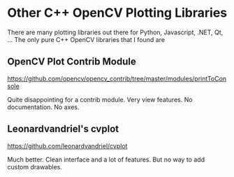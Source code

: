 # Other C++ OpenCV Plotting Libraries

There are many plotting libraries out there for Python, Javascript, .NET, Qt, ...
The only pure C++ OpenCV libraries that I found are

## OpenCV Plot Contrib Module
https://github.com/opencv/opencv_contrib/tree/master/modules/printToConsole

Quite disappointing for a contrib module. Very view features. No documentation. No axes.

## Leonardvandriel's cvplot
https://github.com/leonardvandriel/cvplot

Much better. Clean interface and a lot of features. But no way to add custom drawables.
